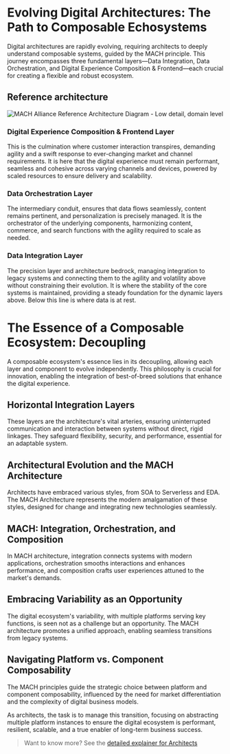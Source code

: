 # Evolving Digital Architectures: The Path to Composable Echosystems

Digital architectures are rapidly evolving, requiring architects to deeply understand composable systems, guided by the MACH principle. This journey encompasses three fundamental layers—Data Integration, Data Orchestration, and Digital Experience Composition & Frontend—each crucial for creating a flexible and robust ecosystem.

## Reference architecture
![MACH Alliance Reference Architecture Diagram - Low detail, domain level](https://github.com/machalliance/standards/raw/main/src/diagrams/MACH%20Alliance%20Reference%20Architecture%20Diagram%20-%20low.png "MACH Alliance Reference Architecture Diagram - Low detail, domain level")


### Digital Experience Composition & Frontend Layer

This is the culmination where customer interaction transpires, demanding agility and a swift response to ever-changing market and channel requirements. It is here that the digital experience must remain performant, seamless and cohesive across varying channels and devices, powered by scaled resources to ensure delivery and scalability.

### Data Orchestration Layer

 The intermediary conduit, ensures that data flows seamlessly, content remains pertinent, and personalization is precisely managed. It is the orchestrator of the underlying components, harmonizing content, commerce, and search functions with the agility required to scale as needed.

### Data Integration Layer

The precision layer and architecture bedrock, managing integration to legacy systems and connecting them to the agility and volatility above without constraining their evolution. It is where the stability of the core systems is maintained, providing a steady foundation for the dynamic layers above. Below this line is where data is at rest.



# The Essence of a Composable Ecosystem: Decoupling

A composable ecosystem's essence lies in its decoupling, allowing each layer and component to evolve independently. This philosophy is crucial for innovation, enabling the integration of best-of-breed solutions that enhance the digital experience.

## Horizontal Integration Layers

These layers are the architecture's vital arteries, ensuring uninterrupted communication and interaction between systems without direct, rigid linkages. They safeguard flexibility, security, and performance, essential for an adaptable system.

## Architectural Evolution and the MACH Architecture

Architects have embraced various styles, from SOA to Serverless and EDA. The MACH Architecture represents the modern amalgamation of these styles, designed for change and integrating new technologies seamlessly.

## MACH: Integration, Orchestration, and Composition

In MACH architecture, integration connects systems with modern applications, orchestration smooths interactions and enhances performance, and composition crafts user experiences attuned to the market's demands.

## Embracing Variability as an Opportunity

The digital ecosystem's variability, with multiple platforms serving key functions, is seen not as a challenge but an opportunity. The MACH architecture promotes a unified approach, enabling seamless transitions from legacy systems.

## Navigating Platform vs. Component Composability

The MACH principles guide the strategic choice between platform and component composability, influenced by the need for market differentiation and the complexity of digital business models.

As architects, the task is to manage this transition, focusing on abstracting multiple platform instances to ensure the digital ecosystem is performant, resilient, scalable, and a true enabler of long-term business success.

> Want to know more? See the [detailed explainer for Architects](architecture-explained.md)